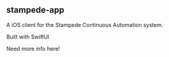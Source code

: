 
## stampede-app

A iOS client for the Stampede Continuous Automation system.

Built with SwiftUI

Need more info here!
